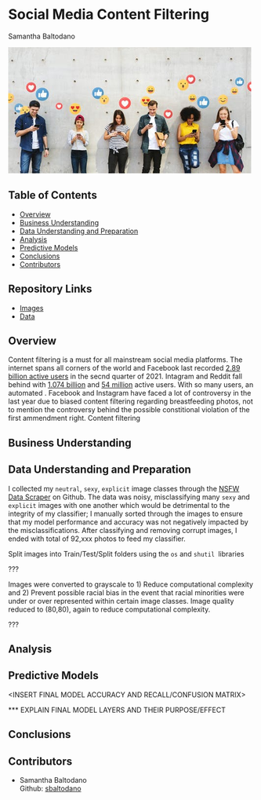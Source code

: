 # Social Media Content Filtering
Samantha Baltodano

![alt text](file-20210604-23-e0is4c.jpeg)


## Table of Contents
* [Overview](#overview)
* [Business Understanding](#business-understanding)
* [Data Understanding and Preparation](#data-understanding-and-preparation)
* [Analysis](#analysis)
* [Predictive Models](#predictive-models)
* [Conclusions](#conclusions)
* [Contributors](#contributors)


## Repository Links
* [Images](/Visuals)
* [Data](https://github.com/alex000kim/nsfw_data_scraper)

## Overview
    
Content filtering is a must for all mainstream social media platforms. The internet spans all corners of the world and Facebook last recorded [2.89 billion active users](https://www.statista.com/statistics/264810/number-of-monthly-active-facebook-users-worldwide/) in the secnd quarter of 2021. Intagram and Reddit fall behind with [1.074 billion](https://www.omnicoreagency.com/instagram-statistics/) and [54 million](https://www.oberlo.com/blog/reddit-statistics) active users. With so many users, an automated . Facebook and Instagram have faced a lot of controversy in the last year due to biased content filtering regarding breastfeeding photos, not to mention the controversy behind the possible constitional violation of the first ammendment right. Content filtering 

## Business Understanding

## Data Understanding and Preparation
I collected my `neutral`, `sexy`, `explicit` image classes through the [NSFW Data Scraper](https://github.com/alex000kim/nsfw_data_scraper) on Github. The data was noisy, misclassifying many `sexy` and `explicit` images with one another which would be detrimental to the integrity of my classifier; I manually sorted through the images to ensure that my model performance and accuracy was not negatively impacted by the misclassifications. After classifying and removing corrupt images, I ended with total of 92,xxx photos to feed my classifier. 

Split images into Train/Test/Split folders using the `os` and `shutil `libraries

<INSERT IMAGE> ???

Images were converted to grayscale to 1) Reduce computational complexity and 2) Prevent possible racial bias in the event that racial minorities were under or over represented within certain image classes. Image quality reduced to (80,80), again to reduce computational complexity.
    
<INSERT IMAGE> ???

## Analysis

## Predictive Models

    
<INSERT FINAL MODEL SUMMARY>
    
<INSERT FINAL MODEL ACCURACY AND RECALL/CONFUSION MATRIX>
    
*** EXPLAIN FINAL MODEL LAYERS AND THEIR PURPOSE/EFFECT
    
## Conclusions


## Contributors
- Samantha Baltodano <br>
    Github: [sbaltodano](https://github.com/sbaltodano)<br>
